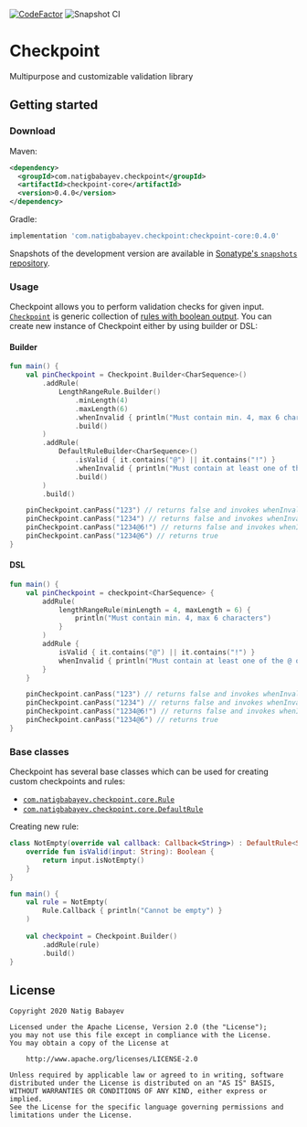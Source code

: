 [![CodeFactor](https://www.codefactor.io/repository/github/natiginfo/checkpoint/badge)](https://www.codefactor.io/repository/github/natiginfo/checkpoint)
![Snapshot CI](https://github.com/natiginfo/Checkpoint/workflows/Snapshot%20CI/badge.svg?branch=master)

# Checkpoint

Multipurpose and customizable validation library

## Getting started

### Download

Maven:
```xml
<dependency>
  <groupId>com.natigbabayev.checkpoint</groupId>
  <artifactId>checkpoint-core</artifactId>
  <version>0.4.0</version>
</dependency>
```

Gradle:
```groovy
implementation 'com.natigbabayev.checkpoint:checkpoint-core:0.4.0'
```

Snapshots of the development version are available in [Sonatype's `snapshots` repository][snap].

### Usage

Checkpoint allows you to perform validation checks for given input. [`Checkpoint`][checkpoint] is generic collection of 
[rules with boolean output][default-rule]. You can create new instance of Checkpoint either by using builder or DSL:

#### Builder

```kotlin
fun main() {
    val pinCheckpoint = Checkpoint.Builder<CharSequence>()
        .addRule(
            LengthRangeRule.Builder()
                .minLength(4)
                .maxLength(6)
                .whenInvalid { println("Must contain min. 4, max 6 characters") }
                .build()
        )
        .addRule(
            DefaultRuleBuilder<CharSequence>()
                .isValid { it.contains("@") || it.contains("!") }
                .whenInvalid { println("Must contain at least one of the @ or ! characters.") }
                .build()
        )
        .build()

    pinCheckpoint.canPass("123") // returns false and invokes whenInvalid()
    pinCheckpoint.canPass("1234") // returns false and invokes whenInvalid()
    pinCheckpoint.canPass("1234@6!") // returns false and invokes whenInvalid()
    pinCheckpoint.canPass("1234@6") // returns true
}
```


#### DSL

```kotlin
fun main() {
    val pinCheckpoint = checkpoint<CharSequence> {
        addRule(
            lengthRangeRule(minLength = 4, maxLength = 6) {
                println("Must contain min. 4, max 6 characters")
            }
        )
        addRule {
            isValid { it.contains("@") || it.contains("!") }
            whenInvalid { println("Must contain at least one of the @ or ! characters.") }
        }
    }

    pinCheckpoint.canPass("123") // returns false and invokes whenInvalid()
    pinCheckpoint.canPass("1234") // returns false and invokes whenInvalid()
    pinCheckpoint.canPass("1234@6!") // returns false and invokes whenInvalid()
    pinCheckpoint.canPass("1234@6") // returns true
}
```

### Base classes

Checkpoint has several base classes which can be used for creating custom checkpoints and rules:

  - [`com.natigbabayev.checkpoint.core.Rule`][rule]
  - [`com.natigbabayev.checkpoint.core.DefaultRule`][default-rule]
  

Creating new rule:

```kotlin
class NotEmpty(override val callback: Callback<String>) : DefaultRule<String>() {
    override fun isValid(input: String): Boolean {
        return input.isNotEmpty()
    }
}

fun main() {
    val rule = NotEmpty(
        Rule.Callback { println("Cannot be empty") }
    )
    
    val checkpoint = Checkpoint.Builder()
        .addRule(rule)
        .build()
}
```

## License

```
Copyright 2020 Natig Babayev

Licensed under the Apache License, Version 2.0 (the "License");
you may not use this file except in compliance with the License.
You may obtain a copy of the License at

    http://www.apache.org/licenses/LICENSE-2.0

Unless required by applicable law or agreed to in writing, software
distributed under the License is distributed on an "AS IS" BASIS,
WITHOUT WARRANTIES OR CONDITIONS OF ANY KIND, either express or implied.
See the License for the specific language governing permissions and
limitations under the License.
```
[snap]: https://oss.sonatype.org/content/repositories/snapshots/
[rule]: https://www.natigbabayev.com/Checkpoint/javadoc/checkpoint-core-abstraction/com.natigbabayev.checkpoint.core/-rule/index.html
[default-rule]: https://www.natigbabayev.com/Checkpoint/javadoc/checkpoint-core-abstraction/com.natigbabayev.checkpoint.core/-default-rule/index.html
[checkpoint]: https://www.natigbabayev.com/Checkpoint/javadoc/checkpoint-core-abstraction/com.natigbabayev.checkpoint.core/-checkpoint/index.html
